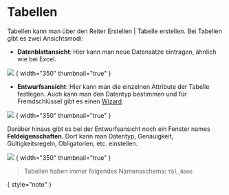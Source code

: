 # Tabellen

Tabellen kann man über den Reiter <ui-path>Erstellen | Tabelle</ui-path> erstellen. Bei Tabellen gibt es zwei Ansichtsmodi:

- **Datenblattansicht**: Hier kann man neue Datensätze eintragen, ähnlich wie bei Excel.

![](datenblattansicht.png) { width="350" thumbnail="true" }

- **Entwurfsansicht**: Hier kann man die einzelnen Attribute der Tabelle festlegen. Auch kann man den Datentyp bestimmen und für Fremdschlüssel
  gibt es einen [Wizard](Relationen.md#relationen-in-tabellen).

![](entwurfsansicht.png) { width="350" thumbnail="true" }

Darüber hinaus gibt es bei der Entwurfsansicht noch ein Fenster names **Feldeigenschaften**. Dort kann man Datentyp, Genauigkeit,
Gültigkeitsregeln, Obligatorien, etc. einstellen.

![](feldeigenschaften.png) { width="350" thumbnail="true" }

> Tabellen haben immer folgendes Namensschema: `tbl_Name`

{ style="note" }